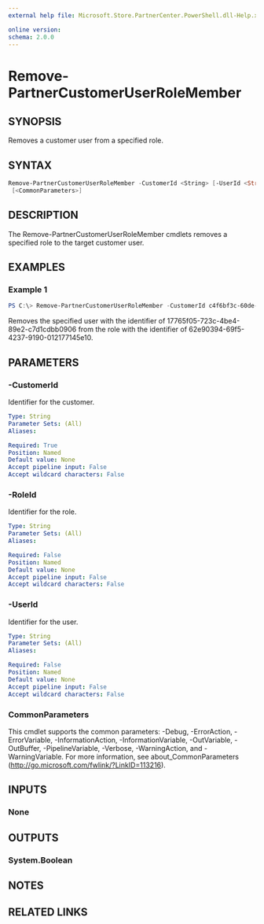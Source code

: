 ```yaml
---
external help file: Microsoft.Store.PartnerCenter.PowerShell.dll-Help.xml

online version:
schema: 2.0.0
---
```


# Remove-PartnerCustomerUserRoleMember

## SYNOPSIS
Removes a customer user from a specified role.

## SYNTAX

```powershell
Remove-PartnerCustomerUserRoleMember -CustomerId <String> [-UserId <String>] [-RoleId <String>]
 [<CommonParameters>]
```

## DESCRIPTION
The Remove-PartnerCustomerUserRoleMember cmdlets removes a specified role to the target customer user.

## EXAMPLES

### Example 1
```powershell
PS C:\> Remove-PartnerCustomerUserRoleMember -CustomerId c4f6bf3c-60de-432e-a3ec-20bcc5b26ec2 -UserId 17765f05-723c-4be4-89e2-c7d1cdbb0906 -RoleId 62e90394-69f5-4237-9190-012177145e10
```

Removes the specified user with the identifier of 17765f05-723c-4be4-89e2-c7d1cdbb0906 from the role with the identifier of 62e90394-69f5-4237-9190-012177145e10.

## PARAMETERS

### -CustomerId
Identifier for the customer.

```yaml
Type: String
Parameter Sets: (All)
Aliases:

Required: True
Position: Named
Default value: None
Accept pipeline input: False
Accept wildcard characters: False
```

### -RoleId
Identifier for the role.

```yaml
Type: String
Parameter Sets: (All)
Aliases:

Required: False
Position: Named
Default value: None
Accept pipeline input: False
Accept wildcard characters: False
```

### -UserId
Identifier for the user.

```yaml
Type: String
Parameter Sets: (All)
Aliases:

Required: False
Position: Named
Default value: None
Accept pipeline input: False
Accept wildcard characters: False
```

### CommonParameters
This cmdlet supports the common parameters: -Debug, -ErrorAction, -ErrorVariable, -InformationAction, -InformationVariable, -OutVariable, -OutBuffer, -PipelineVariable, -Verbose, -WarningAction, and -WarningVariable. For more information, see about_CommonParameters (http://go.microsoft.com/fwlink/?LinkID=113216).

## INPUTS

### None

## OUTPUTS

### System.Boolean

## NOTES

## RELATED LINKS

